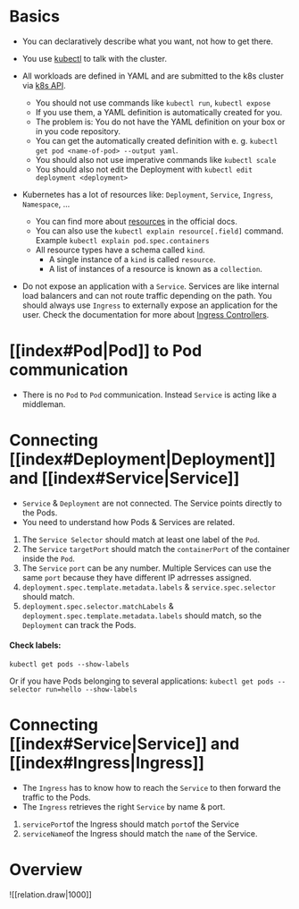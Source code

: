 # Basics

- You can declaratively describe what you want, not how to get there.
- You use [kubectl](https://kubernetes.io/docs/tasks/tools/#kubectl) to talk with the cluster.
- All workloads are defined in YAML and are submitted to the k8s cluster via [k8s API](https://kubernetes.io/docs/reference/generated/kubernetes-api/v1.30/#deployment-v1-apps).
    - You should not use commands like `kubectl run`, `kubectl expose`
    - If you use them, a YAML definition is automatically created for you.
    - The problem is: You do not have the YAML definition on your box or in you code repository.
    - You can get the automatically created definition with e. g. `kubectl get pod <name-of-pod> --output yaml`.
    - You should also not use imperative commands like `kubectl scale`
    - You should also not edit the Deployment with `kubectl edit deployment <deployment>`

- Kubernetes has a lot of resources like: `Deployment`, `Service`, `Ingress`, `Namespace`, ...
    - You can find more about [resources](https://kubernetes.io/docs/reference/generated/kubernetes-api/v1.30/) in the official docs.
    - You can also use the `kubectl explain resource[.field]` command. Example `kubectl explain pod.spec.containers`
    - All resource types have a schema called `kind`.
        - A single instance of a `kind` is called `resource`.
        - A list of instances of a resource is known as a `collection`.

- Do not expose an application with a `Service`. Services are like internal load balancers and can not route traffic depending on the path. You should always use `Ingress` to externally expose an application for the user. Check the documentation for more about [Ingress Controllers](https://kubernetes.io/docs/concepts/services-networking/ingress-controllers/).

# [[index#Pod|Pod]] to Pod communication

- There is no `Pod` to `Pod` communication. Instead `Service` is acting like a middleman.
# Connecting [[index#Deployment|Deployment]] and [[index#Service|Service]]

- `Service` & `Deployment` are not connected. The Service points directly to the Pods.
- You need to understand how Pods & Services are related.

1. The `Service Selector` should match at least one label of the `Pod`.
2. The `Service` `targetPort` should match the `containerPort` of the container inside the `Pod`.
3. The `Service` `port` can be any number. Multiple Services can use the same `port` because they have different IP adrresses assigned.
4. `deployment.spec.template.metadata.labels` & `service.spec.selector` should match.
5. `deployment.spec.selector.matchLabels` & `deployment.spec.template.metadata.labels` should match, so the `Deployment` can track the Pods.

#### Check labels:
`kubectl get pods --show-labels`

Or if you have Pods belonging to several applications:
`kubectl get pods --selector run=hello --show-labels`

# Connecting [[index#Service|Service]] and [[index#Ingress|Ingress]]

- The `Ingress` has to know how to reach the `Service` to then forward the traffic to the Pods.
- The `Ingress` retrieves the right `Service` by name & port.

1. `servicePort`of the Ingress should match `port`of the Service
2. `serviceName`of the Ingress should match the `name` of the Service.

# Overview

![[relation.draw|1000]]
